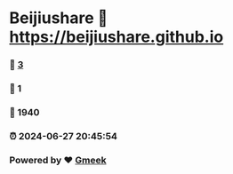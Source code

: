# Beijiushare :link: https://beijiushare.github.io 
### :page_facing_up: [3](https://beijiushare.github.io/tag.html) 
### :speech_balloon: 1 
### :hibiscus: 1940 
### :alarm_clock: 2024-06-27 20:45:54 
### Powered by :heart: [Gmeek](https://github.com/Meekdai/Gmeek)
